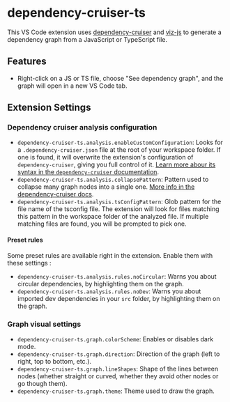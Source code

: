 # dependency-cruiser-ts

This VS Code extension uses [dependency-cruiser](https://github.com/sverweij/dependency-cruiser) and [viz-js](https://github.com/mdaines/viz-js) to generate a dependency graph from a JavaScript or TypeScript file.

## Features

- Right-click on a JS or TS file, choose "See dependency graph", and the graph will open in a new VS Code tab.

## Extension Settings

### Dependency cruiser analysis configuration

* `dependency-cruiser-ts.analysis.enableCustomConfiguration`: Looks for a `.dependency-cruiser.json` file at the root of your workspace folder. If one is found, it will overwrite the extension's configuration of `dependency-cruiser`, giving you full control of it. [Learn more abour its syntax in the `dependency-cruiser` documentation](https://github.com/sverweij/dependency-cruiser/blob/main/doc/rules-reference.md).
* `dependency-cruiser-ts.analysis.collapsePattern`: Pattern used to collapse many graph nodes into a single one. [More info in the dependency-cruiser docs](https://github.com/sverweij/dependency-cruiser/blob/main/doc/options-reference.md#summarising-collapsepattern-dot-and-archi-reporters).
* `dependency-cruiser-ts.analysis.tsConfigPattern`: Glob pattern for the file name of the tsconfig file. The extension will look for files matching this pattern in the workspace folder of the analyzed file. If multiple matching files are found, you will be prompted to pick one.

#### Preset rules

Some preset rules are available right in the extension. Enable them with these settings :

* `dependency-cruiser-ts.analysis.rules.noCircular`: Warns you about circular dependencies, by highlighting them on the graph.
* `dependency-cruiser-ts.analysis.rules.noDev`: Warns you about imported dev dependencies in your `src` folder, by highlighting them on the graph.

### Graph visual settings

* `dependency-cruiser-ts.graph.colorScheme`: Enables or disables dark mode.
* `dependency-cruiser-ts.graph.direction`: Direction of the graph (left to right, top to bottom, etc.).
* `dependency-cruiser-ts.graph.lineShapes`: Shape of the lines between nodes (whether straight or curved, whether they avoid other nodes or go though them).
* `dependency-cruiser-ts.graph.theme`: Theme used to draw the graph.